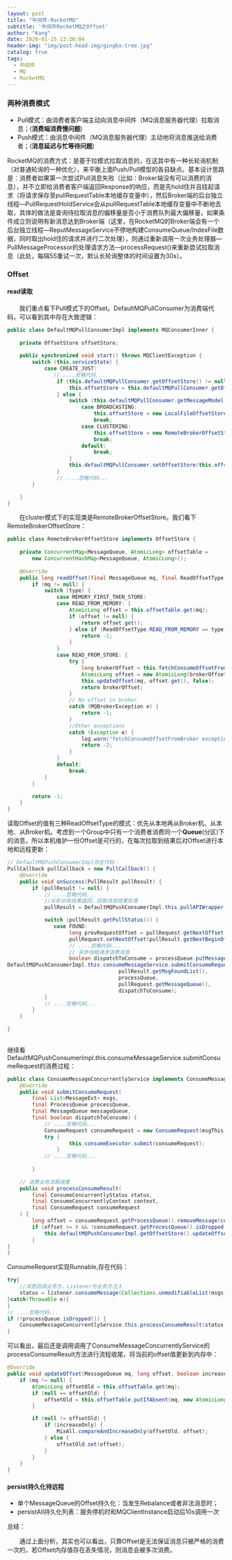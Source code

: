 ```yaml
---
layout: post
title: "中间件-RocketMQ"
subtitle: '中间件RocketMQ之Offset'
author: "Kang"
date: 2020-01-15 13:26:04
header-img: "img/post-head-img/gingko-tree.jpg"
catalog: true
tags:
  - 中间件
  - MQ
  - RocketMQ
---
```

### 两种消费模式
- Pull模式：由消费者客户端主动向消息中间件（MQ消息服务器代理）拉取消息；(**消费端消费慢问题**)
- Push模式：由消息中间件（MQ消息服务器代理）主动地将消息推送给消费者；(**消息延迟与忙等待问题**)

RocketMQ的消费方式：是基于拉模式拉取消息的，在这其中有一种长轮询机制（对普通轮询的一种优化），来平衡上面Push/Pull模型的各自缺点。基本设计思路是：消费者如果第一次尝试Pull消息失败（比如：Broker端没有可以消费的消息），并不立即给消费者客户端返回Response的响应，而是先hold住并且挂起请求（将请求保存至pullRequestTable本地缓存变量中），然后Broker端的后台独立线程—PullRequestHoldService会从pullRequestTable本地缓存变量中不断地去取，具体的做法是查询待拉取消息的偏移量是否小于消费队列最大偏移量，如果条件成立则说明有新消息达到Broker端（这里，在RocketMQ的Broker端会有一个后台独立线程—ReputMessageService不停地构建ConsumeQueue/IndexFile数据，同时取出hold住的请求并进行二次处理），则通过重新调用一次业务处理器—PullMessageProcessor的处理请求方法—processRequest()来重新尝试拉取消息（此处，每隔5S重试一次，默认长轮询整体的时间设置为30s）。



### Offset

#### read读取

&emsp;&emsp;我们重点看下Pull模式下的Offset。DefaultMQPullConsumer为消费端代码，可以看到其中存在大致逻辑：

```java
public class DefaultMQPullConsumerImpl implements MQConsumerInner {
    
    private OffsetStore offsetStore;
    
    public synchronized void start() throws MQClientException {
        switch (this.serviceState) {
            case CREATE_JUST:
               // ....忽略代码...
                if (this.defaultMQPullConsumer.getOffsetStore() != null) {
                    this.offsetStore = this.defaultMQPullConsumer.getOffsetStore();
                } else {
                    switch (this.defaultMQPullConsumer.getMessageModel()) {
                        case BROADCASTING:
                            this.offsetStore = new LocalFileOffsetStore(this.mQClientFactory, this.defaultMQPullConsumer.getConsumerGroup());
                            break;
                        case CLUSTERING:
                            this.offsetStore = new RemoteBrokerOffsetStore(this.mQClientFactory, this.defaultMQPullConsumer.getConsumerGroup());
                            break;
                        default:
                            break;
                    }
                    this.defaultMQPullConsumer.setOffsetStore(this.offsetStore);
                }
				// ....忽略代码...
        }

    }
}
```

&emsp;&emsp;在cluster模式下的实现类是RemoteBrokerOffsetStore。我们看下RemoteBrokerOffsetStore：

```java
public class RemoteBrokerOffsetStore implements OffsetStore {
    
    private ConcurrentMap<MessageQueue, AtomicLong> offsetTable =
        new ConcurrentHashMap<MessageQueue, AtomicLong>();
    
    @Override
    public long readOffset(final MessageQueue mq, final ReadOffsetType type) {
        if (mq != null) {
            switch (type) {
                case MEMORY_FIRST_THEN_STORE:
                case READ_FROM_MEMORY: {
                    AtomicLong offset = this.offsetTable.get(mq);
                    if (offset != null) {
                        return offset.get();
                    } else if (ReadOffsetType.READ_FROM_MEMORY == type) {
                        return -1;
                    }
                }
                case READ_FROM_STORE: {
                    try {
                        long brokerOffset = this.fetchConsumeOffsetFromBroker(mq);
                        AtomicLong offset = new AtomicLong(brokerOffset);
                        this.updateOffset(mq, offset.get(), false);
                        return brokerOffset;
                    }
                    // No offset in broker
                    catch (MQBrokerException e) {
                        return -1;
                    }
                    //Other exceptions
                    catch (Exception e) {
                        log.warn("fetchConsumeOffsetFromBroker exception, " + mq, e);
                        return -2;
                    }
                }
                default:
                    break;
            }
        }

        return -1;
    }
}
```

读取Offset的值有三种ReadOffsetType的模式：优先从本地再从Broker机、从本地、从Broker机。考虑到一个Group中只有一个消费者消费同一个**Queue**(分区)下的消息，所以本机维护一份Offset是可行的，在每次拉取到结果后对Offset进行本地和远程更新：

```java
// DefaultMQPushConsumerImpl存在代码：
PullCallback pullCallback = new PullCallback() {
    @Override
    public void onSuccess(PullResult pullResult) {
		if (pullResult != null) {
            // ....忽略代码...
            //长轮训有结果返回，拉取消息结果处理
            pullResult = DefaultMQPushConsumerImpl.this.pullAPIWrapper.processPullResult(pullRequest.getMessageQueue(), pullResult,subscriptionData);

            switch (pullResult.getPullStatus()) {
               case FOUND:
                    long prevRequestOffset = pullRequest.getNextOffset();
                    pullRequest.setNextOffset(pullResult.getNextBeginOffset());
                    // ....忽略代码...
                    // 异步线程请求消费消息
                    boolean dispatchToConsume = processQueue.putMessage(pullResult.getMsgFoundList());
DefaultMQPushConsumerImpl.this.consumeMessageService.submitConsumeRequest(
                                    pullResult.getMsgFoundList(),
                                    processQueue,
                                    pullRequest.getMessageQueue(),
                                    dispatchToConsume);
            }
            // ....忽略代码...
        }
    }
    
}
    
```

继续看DefaultMQPushConsumerImpl.this.consumeMessageService.submitConsumeRequest的消费过程：

```java
public class ConsumeMessageConcurrentlyService implements ConsumeMessageService {
    @Override
    public void submitConsumeRequest(
        final List<MessageExt> msgs,
        final ProcessQueue processQueue,
        final MessageQueue messageQueue,
        final boolean dispatchToConsume) {
            // ....忽略代码...
        	ConsumeRequest consumeRequest = new ConsumeRequest(msgThis, processQueue, messageQueue);
        	try {
                    this.consumeExecutor.submit(consumeRequest);
                }
        	// ....忽略代码...
            
        }
    
    // 消费业务流程收尾
    public void processConsumeResult(
        final ConsumeConcurrentlyStatus status,
        final ConsumeConcurrentlyContext context,
        final ConsumeRequest consumeRequest
    ) {
        long offset = consumeRequest.getProcessQueue().removeMessage(consumeRequest.getMsgs());
        if (offset >= 0 && !consumeRequest.getProcessQueue().isDropped()) {
            this.defaultMQPushConsumerImpl.getOffsetStore().updateOffset(consumeRequest.getMessageQueue(), offset, true);
        }
}
}
```

ConsumeRequest实现Runnable,存在代码：

```java
try{
    //消息回调业务方，Listener为业务方注入
    status = listener.consumeMessage(Collections.unmodifiableList(msgs), context);
}catch(Throwable e){
}
// ....忽略代码...
if (!processQueue.isDropped()) {
    ConsumeMessageConcurrentlyService.this.processConsumeResult(status, context, this);
}
```

可以看出，最后还是调用调用了ConsumeMessageConcurrentlyService的processConsumeResult方法进行流程收尾，将当前的offset值更新到内存中：

```java
@Override
public void updateOffset(MessageQueue mq, long offset, boolean increaseOnly) {
    if (mq != null) {
        AtomicLong offsetOld = this.offsetTable.get(mq);
        if (null == offsetOld) {
            offsetOld = this.offsetTable.putIfAbsent(mq, new AtomicLong(offset));
        }

        if (null != offsetOld) {
            if (increaseOnly) {
                MixAll.compareAndIncreaseOnly(offsetOld, offset);
            } else {
                offsetOld.set(offset);
            }
        }
    }
}
```



#### persist持久化待远程

- 单个MessageQueue的Offset持久化：当发生Rebalance或者非法消息时；
- persistAll持久化列表：服务停机时和MQClientInstance启动后10s调用一次



总结：

&emsp;&emsp;通过上面分析，其实也可以看出，只靠Offset是无法保证消息只被严格的消费一次的，若Offset内存值存在丢失情况，则消息会被多次消费。

